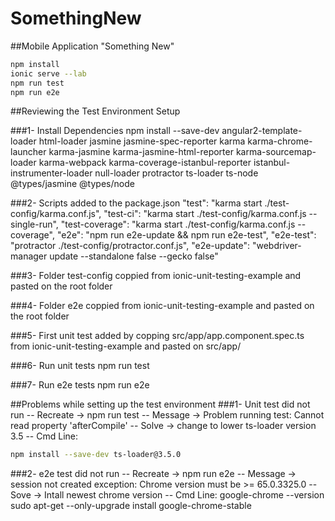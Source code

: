 # SomethingNew
##Mobile Application "Something New"
```sh
npm install
ionic serve --lab
npm run test
npm run e2e
```
##Reviewing the Test Environment Setup

###1- Install Dependencies
npm install --save-dev angular2-template-loader html-loader jasmine
jasmine-spec-reporter karma karma-chrome-launcher karma-jasmine karma-jasmine-html-reporter karma-sourcemap-loader karma-webpack karma-coverage-istanbul-reporter istanbul-instrumenter-loader null-loader protractor ts-loader ts-node @types/jasmine @types/node

###2- Scripts added to the package.json
"test": "karma start ./test-config/karma.conf.js",
"test-ci": "karma start ./test-config/karma.conf.js --single-run",
"test-coverage": "karma start ./test-config/karma.conf.js --coverage",
"e2e": "npm run e2e-update && npm run e2e-test",
"e2e-test": "protractor ./test-config/protractor.conf.js",
"e2e-update": "webdriver-manager update --standalone false --gecko false"

###3- Folder test-config coppied from ionic-unit-testing-example and pasted on the root folder

###4- Folder e2e coppied from ionic-unit-testing-example and pasted on the root folder

###5- First unit test added by copping src/app/app.component.spec.ts from ionic-unit-testing-example and pasted on src/app/

###6- Run unit tests
npm run test

###7- Run e2e tests
npm run e2e

##Problems while setting up the test environment
###1- Unit test did not run
-- Recreate -> npm run test
-- Message -> Problem running test: Cannot read property 'afterCompile'
-- Solve -> change to lower ts-loader version 3.5
-- Cmd Line:
```sh
npm install --save-dev ts-loader@3.5.0
```
###2- e2e test did not run
-- Recreate -> npm run e2e
-- Message -> session not created exception: Chrome version must be >= 65.0.3325.0
-- Sove -> Intall newest chrome version
-- Cmd Line:
    google-chrome --version
    sudo apt-get --only-upgrade install google-chrome-stable
